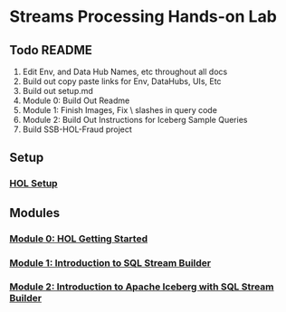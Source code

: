 # Streams Processing Hands-on Lab
 


## Todo README
1. Edit Env, and Data Hub Names, etc throughout all docs
2. Build out copy paste links for Env, DataHubs, UIs, Etc
3. Build out setup.md
4. Module 0:  Build Out Readme
5. Module 1:  Finish Images, Fix \ slashes in query code
6. Module 2:  Build Out Instructions for Iceberg Sample Queries
7. Build SSB-HOL-Fraud project

## Setup

### [HOL Setup](setup.md)

## Modules

### [Module 0: HOL Getting Started](module_0.md)

### [Module 1: Introduction to SQL Stream Builder](module_1.md)

### [Module 2: Introduction to Apache Iceberg with SQL Stream Builder](module_2.md)

